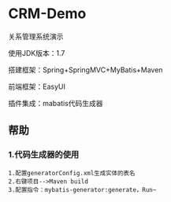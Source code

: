 # CRM-Demo
关系管理系统演示

使用JDK版本：1.7

搭建框架：Spring+SpringMVC+MyBatis+Maven

前端框架：EasyUI

插件集成：mabatis代码生成器

## 帮助

### 1.代码生成器的使用
```
1.配置generatorConfig.xml生成实体的表名
2.右键项目-->Maven build
3.配置指令：mybatis-generator:generate，Run~
```